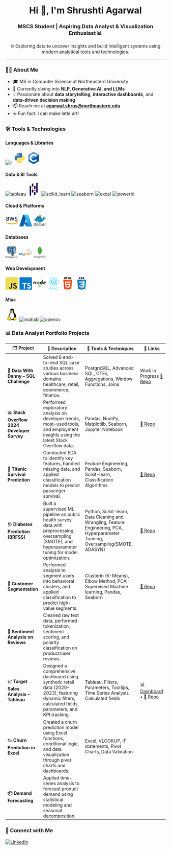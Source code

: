 <h1 align="center">Hi 👋, I'm Shrushti Agarwal</h1>
<h3 align="center">MSCS Student | Aspiring Data Analyst & Visualization Enthusiast 📊</h3>

<p align="center">
🌐 Exploring data to uncover insights and build intelligent systems using modern analytical tools and technologies.
</p>

---

### 👩‍💻 About Me
- 🎓 MS in Computer Science at Northeastern University  
- 🌱 Currently diving into **NLP, Generative AI, and LLMs**  
- 💡 Passionate about **data storytelling**, **interactive dashboards**, and **data-driven decision making**  
- 📫 Reach me at **agarwal.shrus@northeastern.edu**  
- ☕ Fun fact: I can make latte art!


### 🛠️ Tools & Technologies

#### Languages & Libraries
<p align="left">
  <img src="https://www.r-project.org/logo/Rlogo.png" alt="r" width="40" height="40"/>
  <img src="https://raw.githubusercontent.com/devicons/devicon/master/icons/python/python-original.svg" alt="python" width="40" height="40"/>
  <img src="https://raw.githubusercontent.com/devicons/devicon/master/icons/c/c-original.svg" alt="c" width="40" height="40"/>
</p>

#### Data & BI Tools
<p align="left">
  <img src="https://cdn.worldvectorlogo.com/logos/tableau-software.svg" alt="tableau" width="40" height="40"/>
  <img src="https://raw.githubusercontent.com/devicons/devicon/master/icons/pandas/pandas-original.svg" alt="pandas" width="40" height="40"/>
  <img src="https://upload.wikimedia.org/wikipedia/commons/0/05/Scikit_learn_logo_small.svg" alt="scikit_learn" width="40" height="40"/>
  <img src="https://seaborn.pydata.org/_images/logo-mark-lightbg.svg" alt="seaborn" width="40" height="40"/>
  <img src="https://upload.wikimedia.org/wikipedia/commons/7/73/Microsoft_Excel_2013-2019_logo.svg" alt="excel" width="40" height="40"/>
  <img src="https://upload.wikimedia.org/wikipedia/commons/c/cf/New_Power_BI_Logo.svg" alt="powerbi" width="40" height="40"/>
</p>

#### Cloud & Platforms
<p align="left">
  <img src="https://raw.githubusercontent.com/devicons/devicon/master/icons/amazonwebservices/amazonwebservices-original-wordmark.svg" alt="aws" width="40" height="40"/>
  <img src="https://raw.githubusercontent.com/devicons/devicon/master/icons/azure/azure-original.svg" alt="azure" width="40" height="40"/>
  <img src="https://raw.githubusercontent.com/devicons/devicon/master/icons/docker/docker-original-wordmark.svg" alt="docker" width="40" height="40"/>
</p>

#### Databases
<p align="left">
  <img src="https://raw.githubusercontent.com/devicons/devicon/master/icons/postgresql/postgresql-original-wordmark.svg" alt="postgresql" width="40" height="40"/>
  <img src="https://raw.githubusercontent.com/devicons/devicon/master/icons/mysql/mysql-original-wordmark.svg" alt="mysql" width="40" height="40"/>
  <img src="https://raw.githubusercontent.com/devicons/devicon/master/icons/mongodb/mongodb-original-wordmark.svg" alt="mongodb" width="40" height="40"/>
</p>

#### Web Development
<p align="left">
  <img src="https://raw.githubusercontent.com/devicons/devicon/master/icons/javascript/javascript-original.svg" width="40" height="40"/>
  <img src="https://raw.githubusercontent.com/devicons/devicon/master/icons/typescript/typescript-original.svg" width="40" height="40"/>
  <img src="https://raw.githubusercontent.com/devicons/devicon/master/icons/nodejs/nodejs-original-wordmark.svg" width="40" height="40"/>
  <img src="https://raw.githubusercontent.com/devicons/devicon/master/icons/react/react-original-wordmark.svg" width="40" height="40"/>
  <img src="https://raw.githubusercontent.com/devicons/devicon/master/icons/html5/html5-original-wordmark.svg" width="40" height="40"/>
  <img src="https://raw.githubusercontent.com/devicons/devicon/master/icons/css3/css3-original-wordmark.svg" width="40" height="40"/>
</p>

#### Misc
<p align="left">
  <img src="https://raw.githubusercontent.com/devicons/devicon/master/icons/linux/linux-original.svg" alt="linux" width="40" height="40"/>
  <img src="https://upload.wikimedia.org/wikipedia/commons/2/21/Matlab_Logo.png" alt="matlab" width="40" height="40"/>
  <img src="https://www.vectorlogo.zone/logos/opencv/opencv-icon.svg" alt="opencv" width="40" height="40"/>
</p>

### 📊 Data Analyst Portfolio Projects

| 🗂️ Project | 📄 Description | 🧰 Tools & Techniques | 🔗 Links |
|------------|----------------|------------------------|----------|
| **📌 Data With Danny – SQL Challenge** | Solved 8 end-to-end SQL case studies across various business domains healthcare, retail, ecommerce, finance. | PostgreSQL, Advanced SQL, CTEs, Aggregations, Window Functions, Joins | Work In Progress [📂 Repo](https://github.com/shrush2107/DataWithDannySQLChallenge) |
| **📊 Stack Overflow 2024 Developer Survey** | Performed exploratory analysis on developer trends, most-used tools, and employment insights using the latest Stack Overflow data. | Pandas, NumPy, Matplotlib, Seaborn, Jupyter Notebook | [📂 Repo](https://github.com/shrush2107/Exploring-StackOverFlow-Data) |
| **🚢 Titanic Survival Prediction** | Conducted EDA to identify key features, handled missing data, and applied classification models to predict passenger survival. | Feature Engineering, Pandas, Seaborn, Scikit-learn, Classification Algorithms | [📂 Repo](https://github.com/shrush2107/Survived_or_Not) |
| **🩺 Diabetes Prediction (BRFSS)** | Built a supervised ML pipeline on public health survey data with preprocessing, oversampling (SMOTE), and hyperparameter tuning for model optimization. | Python, Scikit-learn, Data Cleaning and Wrangling, Feature Engineering, PCA, Hyperparameter Tunning, Oversampling(SMOTE, ADASYN) | [📂 Repo](https://github.com/shrush2107/Diabetes_Prediction_Using_BRFSS_Data) |
| **👥 Customer Segmentation** | Performed analysis to segment users into behavioral clusters, and applied classification to predict high-value segments. | Clusterin (K-Means), Elbow Method, PCA, Supervised Machine learning, Pandas, Seaborn | [📂 Repo](https://github.com/shrush2107/Customer_Segmentation) |
| **💬 Sentiment Analysis on Reviews** | Cleaned raw text data, performed tokenization, sentiment scoring, and polarity classification on product/user reviews. |  |  |
| **📈 Target Sales Analysis – Tableau** | Designed a comprehensive dashboard using synthetic retail data (2020–2023), featuring dynamic filters, calculated fields, parameters, and KPI tracking. | Tableau, Filters, Parameters, Tooltips, Time Series Analysis, Calculated fields | [📊 Dashboard]( https://public.tableau.com/app/profile/shrushti.agarwal/viz/TargetStoreDashboard/SalesDashboard) • [📂 Repo](https://github.com/shrush2107/Target_Sales_Analysis_Using_Tableau) |
| **📉 Churn Prediction in Excel** | Created a churn prediction model using Excel functions, conditional logic, and data visualization through pivot charts and dashboards. | Excel, VLOOKUP, IF statements, Pivot Charts, Data Validation |  |
| **📦 Demand Forecasting** | Applied time-series analysis to forecast product demand using statistical modeling and seasonal decomposition. |  | |


### 🔗 Connect with Me
<p align="left">
  <a href="https://linkedin.com/in/shrushtiagarwalsa" target="blank">
    <img align="center" src="https://raw.githubusercontent.com/rahuldkjain/github-profile-readme-generator/master/src/images/icons/Social/linked-in-alt.svg" alt="LinkedIn" height="30" width="40" />
  </a>
</p>
